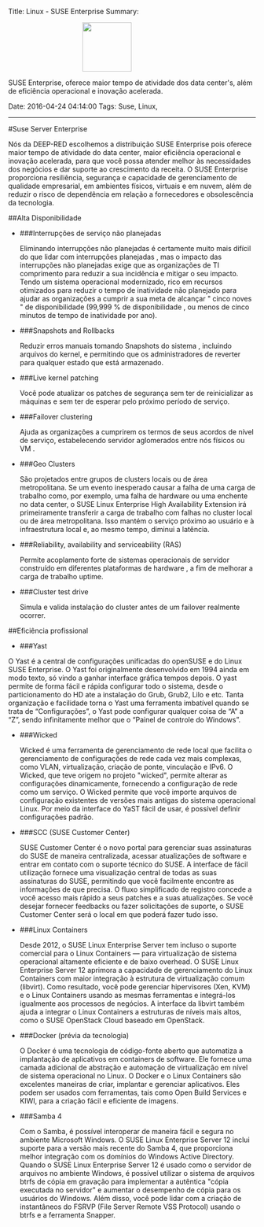 Title: Linux - SUSE Enterprise
Summary: <div style="padding-left: 30%;"><img src="https://app.box.com/representation/file_version_65552708214/image_2048/1.png?shared_name=t4zapntun5d5sguyk1f25vs8obhl9fj2" width="100"/></div><div><p>SUSE Enterprise, oferece maior tempo de atividade dos data center's, além de eficiência operacional e inovação acelerada.</p></div>
Date: 2016-04-24 04:14:00
Tags: Suse, Linux,

---
#Suse Server Enterprise 

<p> </p>
Nós da DEEP-RED escolhemos a distribuição SUSE Enterprise pois oferece maior tempo de atividade do data center, maior eficiência operacional e inovação acelerada, para que você possa atender melhor às necessidades dos negócios e dar suporte ao crescimento da receita. O SUSE Enterprise proporciona resiliência, segurança e capacidade de gerenciamento de qualidade empresarial, em ambientes físicos, virtuais e em nuvem, além de reduzir o risco de dependência em relação a fornecedores e obsolescência da tecnologia.
<p> </p>

##Alta Disponibilidade<p> </p>

* ###Interrupções de serviço não planejadas

   Eliminando interrupções não planejadas é certamente muito mais difícil do que lidar com interrupções planejadas , mas o impacto das interrupções não planejadas exige que as organizações de TI comprimento para reduzir a sua incidência e mitigar o seu impacto.
   Tendo um sistema operacional modernizado, rico em recursos otimizados para reduzir o tempo de inatividade não planejado para ajudar as organizações a cumprir a sua meta de alcançar " cinco noves " de disponibilidade (99,999 % de disponibilidade , ou menos de cinco minutos de tempo de inatividade por ano).<p> </p>
   
* ###Snapshots and Rollbacks

  Reduzir erros manuais tomando Snapshots do sistema , incluindo arquivos do kernel, e permitindo que os administradores de reverter para qualquer estado que está armazenado.<p> </p>
  
* ###Live kernel patching

  Você pode atualizar os patches de segurança sem ter de reinicializar as máquinas e sem ter de esperar pelo próximo período de serviço.<p> </p>

* ###Failover clustering

  Ajuda as organizações a cumprirem os termos de seus acordos de nível de serviço, estabelecendo servidor aglomerados entre nós físicos ou VM .<p> </p>
  
* ###Geo Clusters

  São projetados entre grupos de clusters locais ou de área metropolitana. Se um evento inesperado causar a falha de uma carga de trabalho como, por exemplo, uma falha de hardware ou uma enchente no data center, o SUSE Linux Enterprise High Availability Extension irá primeiramente transferir a carga de trabalho com falhas no cluster local ou de área metropolitana. Isso mantém o serviço próximo ao usuário e à infraestrutura local e, ao mesmo tempo, diminui a latência.<p> </p>
  
* ###Reliability, availability and serviceability (RAS)

  Permite acoplamento forte de sistemas operacionais de servidor construído em diferentes plataformas de hardware , a fim de melhorar a carga de trabalho uptime.<p> </p>
  
* ###Cluster test drive

  Simula e valida instalação do cluster antes de um failover realmente ocorrer.<p> </p>
  
##Eficiência profissional<p> </p>

- ###Yast
 
 O Yast é a central de configurações unificadas do openSUSE e do Linux SUSE Enterprise. O Yast foi originalmente desenvolvido em 1994 ainda em modo texto, só vindo a ganhar interface gráfica tempos depois. O yast permite de forma fácil e rápida configurar todo o sistema, desde o particionamento do HD ate a instalação do Grub, Grub2, Lilo e etc. Tanta organização e facilidade torna o Yast uma ferramenta imbatível quando se trata de “Configurações”, o Yast pode configurar qualquer coisa de “A” a “Z”, sendo infinitamente melhor que o “Painel de controle do Windows”.<p> </p>

- ###Wicked

  Wicked é uma ferramenta de gerenciamento de rede local que facilita o gerenciamento de configurações de rede cada vez mais complexas, como VLAN, virtualização, criação de ponte, vinculação e IPv6. O Wicked, que teve origem no projeto "wicked", permite alterar as configurações dinamicamente, fornecendo a configuração de rede como um serviço. O Wicked permite que você importe arquivos de configuração existentes de versões mais antigas do sistema operacional Linux. Por meio da interface do YaST fácil de usar, é possível definir configurações padrão.<p> </p>
  
- ###SCC (SUSE Customer Center)

  SUSE Customer Center é o novo portal para gerenciar suas assinaturas do SUSE de maneira centralizada, acessar atualizações de software e entrar em contato com o suporte técnico do SUSE. A interface de fácil utilização fornece uma visualização central de todas as suas assinaturas do SUSE, permitindo que você facilmente encontre as informações de que precisa. O fluxo simplificado de registro concede a você acesso mais rápido a seus patches e a suas atualizações. Se você desejar fornecer feedbacks ou fazer solicitações de suporte, o SUSE Customer Center será o local em que poderá fazer tudo isso.<p> </p>
  
- ###Linux Containers

  Desde 2012, o SUSE Linux Enterprise Server tem incluso o suporte comercial para o Linux Containers — para virtualização de sistema operacional altamente eficiente e de baixo overhead. O SUSE Linux Enterprise Server 12 aprimora a capacidade de gerenciamento do Linux Containers com maior integração à estrutura de virtualização comum (libvirt). Como resultado, você pode gerenciar hipervisores (Xen, KVM) e o Linux Containers usando as mesmas ferramentas e integrá-los igualmente aos processos de negócios. A interface da libvirt também ajuda a integrar o Linux Containers a estruturas de níveis mais altos, como o SUSE OpenStack Cloud baseado em OpenStack.<p> </p>
  
- ###Docker (prévia da tecnologia)

  O Docker é uma tecnologia de código-fonte aberto que automatiza a implantação de aplicativos em containers de software. Ele fornece uma camada adicional de abstração e automação de virtualização em nível de sistema operacional no Linux. O Docker e o Linux Containers são excelentes maneiras de criar, implantar e gerenciar aplicativos. Eles podem ser usados com ferramentas, tais como Open Build Services e KIWI, para a criação fácil e eficiente de imagens.<p> </p>
  
- ###Samba 4

  Com o Samba, é possível interoperar de maneira fácil e segura no ambiente Microsoft Windows. O SUSE Linux Enterprise Server 12 inclui suporte para a versão mais recente do Samba 4, que proporciona melhor integração com os domínios do Windows Active Directory. Quando o SUSE Linux Enterprise Server 12 é usado como o servidor de arquivos no ambiente Windows, é possível utilizar o sistema de arquivos btrfs de cópia em gravação para implementar a autêntica "cópia executada no servidor" e aumentar o desempenho de cópia para os usuários do Windows. Além disso, você pode lidar com a criação de instantâneos do FSRVP (File Server Remote VSS Protocol) usando o btrfs e a ferramenta Snapper.<p> </p>
